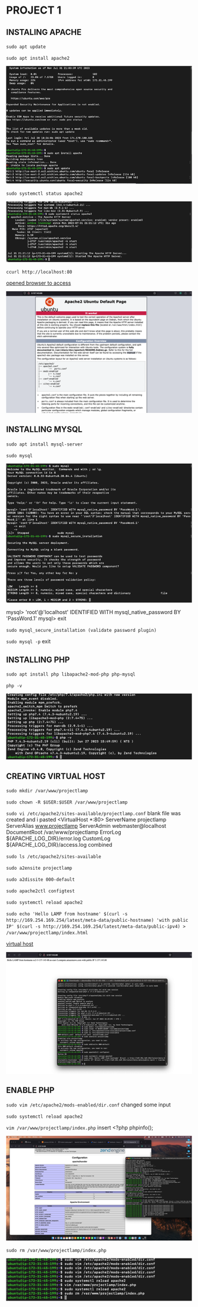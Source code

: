 # **PROJECT 1**
## INSTALING APACHE
`sudo apt update`

`sudo apt install apache2`

![Apache Install](./images/apache%20install.png)

`sudo systemctl status apache2`

![Apache Status](./images/apache%20status.png)

`ccurl http://localhost:80`

[opened browser to access](http://3.137.143.88:80)

![web browser run](./images/web%20browser%20run.png)

## INSTALLING MYSQL
`sudo apt install mysql-server`

`sudo mysql`

![mysql](./images/mysql%20installation.png)

mysql> 'root'@'localhost' IDENTIFIED WITH mysql_native_password BY 'PassWord.1'
mysql> exit

`sudo mysql_secure_installation (validate password plugin)`

`sudo mysql -p`
exit

## INSTALLING PHP
`sudo apt install php libapache2-mod-php php-mysql`

`php -v`

![php install](./images/php%20install.png)

## CREATING VIRTUAL HOST
`sudo mkdir /var/www/projectlamp`

`sudo chown -R $USER:$USER /var/www/projectlamp`

`sudo vi /etc/apache2/sites-available/projectlamp.conf`
blank file was created and i pasted <VirtualHost *:80>
    ServerName projectlamp
    ServerAlias www.projectlamp 
    ServerAdmin webmaster@localhost
    DocumentRoot /var/www/projectlamp
    ErrorLog ${APACHE_LOG_DIR}/error.log
    CustomLog ${APACHE_LOG_DIR}/access.log combined
</VirtualHost>

`sudo ls /etc/apache2/sites-available`

`sudo a2ensite projectlamp`

`sudo a2dissite 000-default`

`sudo apache2ctl configtest`

`sudo systemctl reload apache2`

`sudo echo 'Hello LAMP from hostname' $(curl -s http://169.254.169.254/latest/meta-data/public-hostname) 'with public IP' $(curl -s http://169.254.169.254/latest/meta-data/public-ipv4) > /var/www/projectlamp/index.html`

[virtual host](http://3.137.143.88:80)

![virtual host](./images/virtual%20host.png)

## ENABLE PHP
`sudo vim /etc/apache2/mods-enabled/dir.conf`
changed some input

`sudo systemctl reload apache2`

`vim /var/www/projectlamp/index.php`
insert <?php
phpinfo();

![web preview](./images/web%20browser%20preview.png)

`sudo rm /var/www/projectlamp/index.php`

![php enabled](./images/php%20enabled.png)
